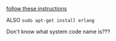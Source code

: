 [follow these instructions](http://elixir-lang.org/install.html)

ALSO `sudo apt-get install erlang`

Don't know what system code name is???

